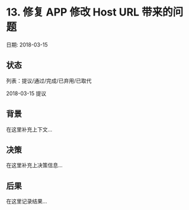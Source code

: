 # 13. 修复 APP 修改 Host URL 带来的问题

日期: 2018-03-15

## 状态

列表：提议/通过/完成/已弃用/已取代

2018-03-15 提议

## 背景

在这里补充上下文...

## 决策

在这里补充上决策信息...

## 后果

在这里记录结果...
